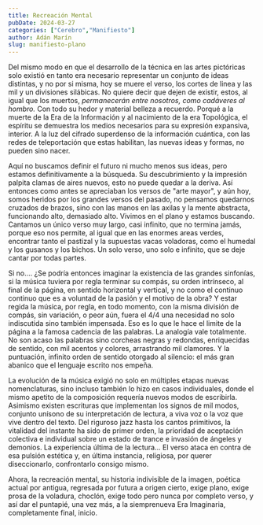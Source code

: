 ```yaml
---
title: Recreación Mental
pubDate: 2024-03-27
categories: ["Cerebro","Manifiesto"]
author: Adán Marín
slug: manifiesto-plano
---
```


Del mismo modo en que el desarrollo de la técnica en las artes pictóricas solo existió en tanto era necesario representar un conjunto de ideas distintas, y no por si misma, hoy se muere el verso, los cortes de linea y las mil y un divisiones silábicas. No quiere decir que dejen de existir, estos, al igual que los muertos, _permanecerán entre nosotros, como cadáveres al hombro._ Con todo su hedor y material belleza a recuerdo. Porqué a la muerte de la Era de la Información y al nacimiento de la era Topológica, el espíritu se demuestra los medios necesarios para su expresión expansiva, interior. A la luz del cifrado superdenso de la información cuántica, con las redes de teleportación que estas habilitan, las nuevas ideas y formas, no pueden sino nacer.

Aquí no buscamos definir el futuro ni mucho menos sus ideas, pero estamos definitivamente a la búsqueda. Su descubrimiento y la impresión palpita clamas de aires nuevos, esto no puede quedar a la deriva. Así entonces como antes se apreciaban los versos de "arte mayor", y aún hoy, somos heridos por los grandes versos del pasado, no pensamos quedarnos cruzados de brazos, sino con las manos en las axilas y la mente abstracta, funcionando alto, demasiado alto. Vivimos en el plano y estamos buscando. Cantamos un único verso muy largo, casi infinito, que no termina jamás, porque eso nos permite, al igual que en las enormes areas verdes, encontrar tanto el pastizal y la supuestas vacas voladoras, como el humedal y los gusanos y los bichos. Un solo verso, uno solo e infinito, que se deje cantar por todas partes.

Si no.... ¿Se podría entonces imaginar la existencia de las grandes sinfonías, si la música tuviera por regla terminar su compás, su orden intrínseco, al final de la página, en sentido horizontal y vertical, y no como el continuo continuo que es a voluntad de la pasión y el motivo de la obra? Y estar regida la música, por regla, en todo momento, con la misma división de compás, sin variación, o peor aún, fuera el 4/4 una necesidad no solo indiscutida sino también impensada. Eso es lo que le hace el limite de la página a la famosa cadencia de las palabras. La analogía vale totalmente. No son acaso las palabras sino corcheas negras y redondas, enriquecidas de sentido, con mil acentos y colores, arrastrando mil clamores. Y la puntuación, infinito orden de sentido otorgado al silencio: el más gran abanico que el lenguaje escrito nos empeña.

La evolución de la música exigió no solo en múltiples etapas nuevas nomenclaturas, sino incluso también lo hizo en casos individuales, donde el mismo apetito de la composición requería nuevos modos de escribirla. Asimismo existen escrituras que implementan los signos de mil modos, conjunto unísono de su interpretación de lectura, a viva voz o la voz que vive dentro del texto. Del riguroso jazz hasta los cantos primitivos, la vitalidad del instante ha sido de primer orden, la prioridad de aceptación colectiva e individual sobre un estado de trance e invasión de ángeles y demonios. La experiencia última de la lectura... El verso ataca en contra de esa pulsión estética y, en última instancia, religiosa, por querer diseccionarlo, confrontarlo consigo mismo.

Ahora, la recreación mental, su historia indivisible de la imagen, poética actual por antigua, regresada por futura a origen cierto, exige plano, exige prosa de la voladura, choclón, exige todo pero nunca por completo verso, y así dar el puntapié, una vez más, a la siemprenueva Era Imaginaria, completamente final, inicio.
